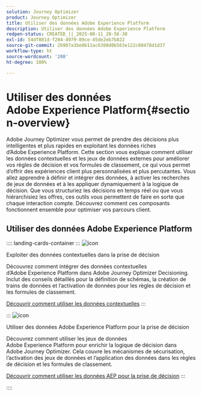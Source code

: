 ```yaml
---
solution: Journey Optimizer
product: Journey Optimizer
title: Utiliser des données Adobe Experience Platform
description: Utiliser des données Adobe Experience Platform
redpen-status: CREATED_||_2025-08-11_20-56-30
exl-id: 54df881d-f204-4979-89ce-45de2eb7b822
source-git-commit: 2b907a3be8b11ac6308d0b563e122c88478d1d37
workflow-type: ht
source-wordcount: '208'
ht-degree: 100%

---
```


# Utiliser des données Adobe Experience Platform{#section-overview}

Adobe Journey Optimizer vous permet de prendre des décisions plus intelligentes et plus rapides en exploitant les données riches d’Adobe Experience Platform. Cette section vous explique comment utiliser les données contextuelles et les jeux de données externes pour améliorer vos règles de décision et vos formules de classement, ce qui vous permet d’offrir des expériences client plus personnalisées et plus percutantes. Vous allez apprendre à définir et intégrer des données, à activer les recherches de jeux de données et à les appliquer dynamiquement à la logique de décision. Que vous structuriez les décisions en temps réel ou que vous hiérarchisiez les offres, ces outils vous permettent de faire en sorte que chaque interaction compte. Découvrez comment ces composants fonctionnent ensemble pour optimiser vos parcours client.

## Utiliser des données Adobe Experience Platform

:::: landing-cards-container
:::
![icon](https://cdn.experienceleague.adobe.com/icons/puzzle-piece.svg?lang=fr)

Exploiter des données contextuelles dans la prise de décision

Découvrez comment intégrer des données contextuelles d’Adobe Experience Platform dans Adobe Journey Optimizer Decisioning. Inclut des conseils détaillés pour la définition de schémas, la création de trains de données et l’activation de données pour les règles de décision et les formules de classement.

[Découvrir comment utiliser les données contextuelles](../using/experience-decisioning/context-data.md)
:::

:::
![icon](https://cdn.experienceleague.adobe.com/icons/gear.svg?lang=fr)

Utiliser des données Adobe Experience Platform pour la prise de décision

Découvrez comment utiliser les jeux de données Adobe Experience Platform pour enrichir la logique de décision dans Adobe Journey Optimizer. Cela couvre les mécanismes de sécurisation, l’activation des jeux de données et l’application des données dans les règles de décision et les formules de classement.

[Découvrir comment utiliser les données AEP pour la prise de décision](../using/experience-decisioning/aep-data-exd.md)
:::

::::

